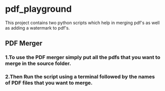 # pdf_playground
This project contains two python scripts which help in merging pdf's as well as adding a watermark to pdf's.

## PDF Merger
### 1.To use the PDF merger simply put all the pdfs that you want to merge in the source folder.
### 2.Then Run the script using a terminal followed by the names of PDF files that you want to merge.
